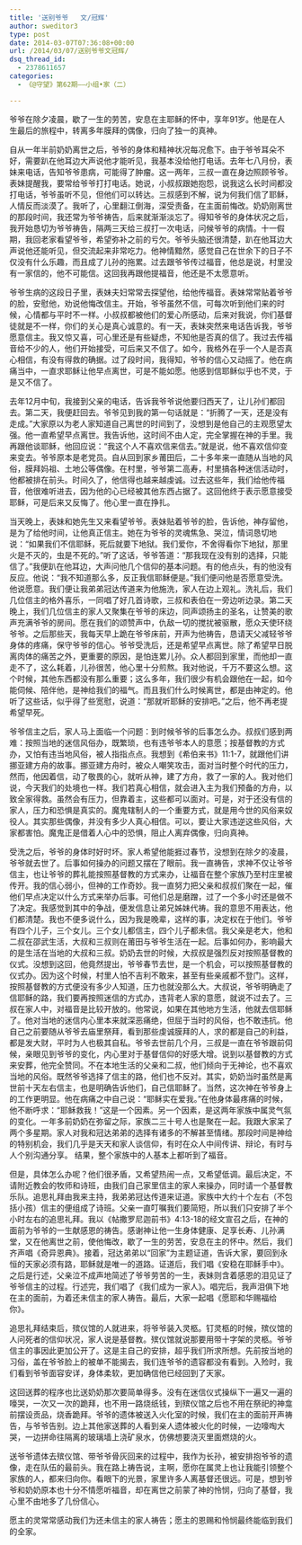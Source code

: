 ```yaml
---
title: '送别爷爷   文/冠辉'
author: sweditor3
type: post
date: 2014-03-07T07:36:08+00:00
url: /2014/03/07/送别爷爷文冠辉/
dsq_thread_id:
  - 2378611657
categories:
  - 《@守望》第62期——小组•家（二）

---
```

爷爷在除夕凌晨，歇了一生的劳苦，安息在主耶稣的怀中，享年91岁。他是在人生最后的旅程中，转离多年膜拜的偶像，归向了独一的真神。

自从一年半前奶奶离世之后，爷爷的身体和精神状况每况愈下。由于爷爷耳朵不好，需要趴在他耳边大声说他才能听见，我基本没给他打电话。去年七八月份，表妹来电话，告知爷爷患病，可能得了肿瘤。这一两年，三叔一直在身边照顾爷爷。表妹提醒我，要常给爷爷打打电话。她说，小叔叔跟她抱怨，说我这么长时间都没打电话，爷爷虽听不见，但他们可以转达。三叔感到不解，说为何我们信了耶稣，人情反而淡漠了。我听了，心里翻江倒海，深受责备，在主面前悔改。奶奶刚离世的那段时间，我还常为爷爷祷告，后来就渐渐淡忘了。得知爷爷的身体状况之后，我开始恳切为爷爷祷告，隔两三天给三叔打一次电话，问候爷爷的病情。十一假期，我回老家看望爷爷，希望弥补之前的亏欠。爷爷头脑还很清楚，趴在他耳边大声说他还能听见，但交流起来非常吃力。他神情黯然，感觉自己在世余下的日子不仅没有什么乐趣，而且成了儿孙的拖累。过去跟爷爷传过福音，他总是说，村里没有一家信的，他不可能信。这回我再跟他提福音，他还是不太愿意听。

爷爷生病的这段日子里，表妹夫妇常常去探望他，给他传福音。表妹常常贴着爷爷的脸，安慰他，劝说他悔改信主。开始，爷爷虽然不信，可每次听到他们来的时候，心情都与平时不一样。小叔叔都被他们的爱心所感动，后来对我说，你们基督徒就是不一样，你们的关心是真心诚意的。有一天，表妹突然来电话告诉我，爷爷愿意信主。我又惊又喜，可心里还是有些疑虑，不知他是否真的信了。我过去传福音给不少的人，他们开始接受，可后来又不信了。如今，我格外在乎一个人是否真心相信，有没有得救的确据。过了段时间，我得知，爷爷的信心又动摇了。他在病痛当中，一直求耶稣让他早点离世，可是不能如愿。他感到信耶稣似乎也不灵，于是又不信了。
  
去年12月中旬，我接到父亲的电话，告诉我爷爷说他要归西天了，让儿孙们都回去。第二天，我便赶回去。爷爷见到我的第一句话就是：“折腾了一天，还是没有走成。”大家原以为老人家知道自己离世的时间到了，没想到是他自己的主观愿望太强。他一直希望早点离世。我告诉他，这时间不由人定，完全掌握在神的手里。我再跟他谈耶稣，他回应说：“我这个人不喜欢信来信去。”就是说，他不喜欢信仰变来变去。爷爷原本是老党员。自从回到家乡莆田后，二十多年来一直随从当地的风俗，膜拜妈祖、土地公等偶像。在村里，爷爷第二高寿，村里搞各种迷信活动时，他都被排在前头。时间久了，他信得也越来越虔诚。过去这些年，我们给他传福音，他很难听进去，因为他的心已经被其他东西占据了。这回他终于表示愿意接受耶稣，可是后来又反悔了。他心里一直在挣扎。

当天晚上，表妹和她先生又来看望爷爷。表妹贴着爷爷的脸，告诉他，神存留他，是为了给他时间，让他真正信主。她在为爷爷的灵魂焦急、哭泣，情词恳切地说：“如果我们不信耶稣，死后就要下地狱。我们爱你，不舍得看你下地狱，那里火是不灭的，虫是不死的。”听了这话，爷爷答道：“那我现在没有别的选择，只能信了。”我便趴在他耳边，大声问他几个信仰的基本问题。有的他点头，有的他没有反应。他说：“我不知道那么多，反正我信耶稣便是。”我们便问他是否愿意受洗。他说愿意。我们便让我弟弟冠达传道来为他施洗，家人在边上观礼。洗礼后，我们几位信主的格外喜乐，一同唱了好几首诗歌，三叔和表伯在一旁边听边录。第二天晚上，我们几位信主的家人又聚集在爷爷的床边，同声颂扬主的圣名，让赞美的歌声充满爷爷的房间。愿在我们的颂赞声中，仇敌一切的搅扰被驱散，愿众天使环绕爷爷。之后那些天，我每天早上跪在爷爷床前，开声为他祷告，恳请天父减轻爷爷身体的疼痛，保守爷爷的信心。爷爷受洗后，还是希望早点离世。除了希望早日脱离肉体的痛苦之外，更重要的原因，是怕连累儿孙。众人都回到家里，而他却一直走不了，这么耗着，儿孙很苦，他心里十分煎熬。我对他说，千万不要这么想。这个时候，其他东西都没有那么重要；这么多年，我们很少有机会跟他在一起，如今能伺候、陪伴他，是神给我们的福气。而且我们什么时候离世，都是由神定的。他听了这些话，似乎得了些宽慰，说道：“那就听耶稣的安排吧。”之后，他不再老提希望早死。

爷爷信主之后，家人马上面临一个问题：到时候爷爷的后事怎么办。叔叔们感到两难：按照当地的迷信风俗办，既繁琐，也有违爷爷本人的意愿；按基督教的方式办，又怕有违当地风俗，被人指指点点。我想到《希伯来书》11:1-7，就跟他们讲挪亚建方舟的故事。挪亚建方舟时，被众人嘲笑攻击，面对当时整个时代的压力，然而，他因着信，动了敬畏的心，就听从神，建了方舟，救了一家的人。我对他们说，今天我们的处境也一样。我们若真心相信，就会进入主为我们预备的方舟，以致全家得救。虽然会有压力，但靠着主，这些都可以面对。可是，对于还没有信的家人，压力和恐惧是真实的。魔鬼辖制人的一个重要方式，就是用今世的风俗来奴役人。其实那些偶像，并没有多少人真心相信。可以，要让大家违逆这些风俗，大家都害怕。魔鬼正是借着人心中的恐惧，阻止人离弃偶像，归向真神。
  
受洗之后，爷爷的身体时好时坏。家人希望他能捱过春节，没想到在除夕的凌晨，爷爷就去世了。后事如何操办的问题又摆在了眼前。我一直祷告，求神不仅让爷爷信主，也让爷爷的葬礼能按照基督教的方式来办，让福音在整个家族乃至村庄里被传开。我的信心弱小，但神的工作奇妙。我一直努力把父亲和叔叔们聚在一起，催他们早点决定以什么方式来举办后事。可他们总是磨蹭，过了一个多小时还是做不了决定。我感觉到其中的争战，便发信息让弟兄姊妹代祷。我的意思不用表达，他们都清楚。我也不便多说什么，因为我是晚辈，这样的事，决定权在于他们。爷爷有四个儿子，三个女儿。三个女儿都信主，四个儿子都未信。我父亲是老大，他和二叔在邵武生活，大叔和三叔则在莆田与爷爷生活在一起。后事如何办，影响最大的是生活在当地的大叔和三叔。奶奶去世的时候，大叔叔是强烈反对按照基督教的仪式。没想到这回，他竟然提出，爷爷春节去世，是一个机会，可以按照基督教的仪式办。因为这个时候，村里人怕不吉利不敢来，甚至有些亲戚都不登门。这样，按照基督教的方式便没有多少人知道，压力也就没那么大。大叔说，爷爷明确走了信耶稣的路，我们要再按照迷信的方式办，违背老人家的意愿，就说不过去了。三叔在家人中，对福音是比较开放的。他常说，如果在其他地方生活，他就去信耶稣了。他对当地的迷信内心里本来就深恶痛绝，但屈于当时的风俗，也不敢违抗。他自己之前要随从爷爷去庙里祭拜，看到那些虔诚膜拜的人，求的都是自己的利益，都是发大财，平时为人也极其自私。爷爷去世前几个月，三叔是一直在爷爷跟前伺候，亲眼见到爷爷的变化，内心里对于基督信仰的好感大增。说到以基督教的方式来安葬，他完全赞同。不在本地生活的父亲和二叔，他们倾向于无神论，也不喜欢当地的风俗。既然爷爷选择了信主的路，他们也不反对。其实，奶奶当时虽然是离世前十天左右信主，也是明确告诉他们，自己信耶稣了。当然，这次神在爷爷身上的工作更明显。他在病痛之中自己说：“耶稣实在爱我。”在他身体最疼痛的时候，他不断呼求：“耶稣救我！”这是一个因素。另一个因素，是这两年家族中属灵气氛的变化。一年多前奶奶在弥留之际，家族二三十号人也是聚在一起。我跟大家呆了两个多星期。家人对我和冠达弟弟的选择有诸多的不解甚至情绪。那段时间是神给的特别机会，我们几乎是天天和家人谈信仰，有时在众人中间传讲、辩论，有时与人个别沟通分享。 结果，整个家族中的人基本上都听到了福音。

但是，具体怎么办呢？他们很矛盾，又希望热闹一点，又希望低调。最后决定，不请附近教会的牧师和诗班，由我们自己家里信主的家人来操办，同时请一个基督教乐队。追思礼拜由我来主持，我弟弟冠达传道来证道。家族中大约十个左右（不包括小孩）信主的便组成了诗班。父亲一直叮嘱我们要简短，所以我们只安排了半个小时左右的追思礼拜。我以《帖撒罗尼迦前书》4:13-18的经文宣召之后，在神的面前为爷爷的一生献感恩的祷告。感谢神让他一生身体健康、足享长寿、儿孙满堂，又在他离世之前，使他悔改，歇了一生的劳苦，安息在主的怀中。然后，我们齐声唱《奇异恩典》。接着，冠达弟弟以“回家”为主题证道，告诉大家，要回到永恒的天家必须有路，耶稣就是唯一的道路。证道后，我们唱《安稳在耶稣手中》。之后是行述，父亲泣不成声地简述了爷爷劳苦的一生，表妹则含着感恩的泪见证了爷爷信主的过程。行述完，我们唱了《我们成为一家人》。唱完后，我声泪俱下地在主的面前，为着还未信主的家人祷告。最后，大家一起唱《愿耶和华赐福给你》。

追思礼拜结束后，殡仪馆的人就进来，将爷爷装入灵柩。钉灵柩的时候，殡仪馆的人问死者的信仰状况，家人说是基督教。殡仪馆就说那要用带十字架的灵柩。爷爷信主的事因此更加公开了。这是主自己的安排，超乎我们所求所想。先前按当地的习俗，盖在爷爷脸上的被单不能揭去，我们连爷爷的遗容都没有看到。入殓时，我们看到爷爷面容安详，身体柔软，更加确信他已经回到了天家。

这回送葬的程序也比送奶奶那次要简单得多。没有在迷信仪式操纵下一遍又一遍的嚎哭，一次又一次的跪拜，也不用一路烧纸钱，到殡仪馆之后也不用在祭祀的神龛前摆设贡品，烧香跪拜。爷爷的遗体被送入火化室的时候，我们在主的面前开声祷告，与爷爷告别。边上其他家送葬的人看到亲人遗体被火化的时候，一边嚎啕大哭，一边拼命往隔离的玻璃墙上浇矿泉水，仿佛想要浇灭里面燃烧的火。

送爷爷遗体去殡仪馆、带爷爷骨灰回来的过程中，我作为长孙，被安排抱爷爷的遗像，走在队伍的最前头。我在路上祷告说，主啊，愿你在属灵上也让我能引领整个家族的人，都来归向你。看眼下的光景，家里许多人离基督还很远。可是，想到爷爷和奶奶原本也十分不情愿听福音，却在离世之前蒙了神的怜悯，归向了基督，我心里不由地多了几份信心。

愿主的灵常常感动我们为还未信主的家人祷告；愿主的恩赐和怜悯最终能临到我们的全家。